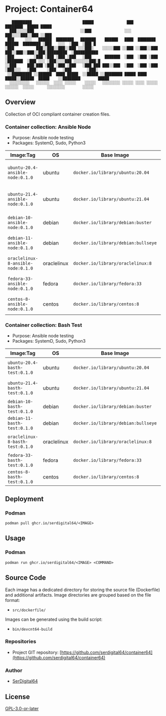 # Project: Container64

```text
   █████████                       █████               ███                                 ████████  █████ █████
  ███░░░░░███                     ░░███               ░░░                                 ███░░░░███░░███ ░░███
 ███     ░░░   ██████  ████████   ███████    ██████   ████  ████████    ██████  ████████ ░███   ░░░  ░███  ░███ █
░███          ███░░███░░███░░███ ░░░███░    ░░░░░███ ░░███ ░░███░░███  ███░░███░░███░░███░█████████  ░███████████
░███         ░███ ░███ ░███ ░███   ░███      ███████  ░███  ░███ ░███ ░███████  ░███ ░░░ ░███░░░░███ ░░░░░░░███░█
░░███     ███░███ ░███ ░███ ░███   ░███ ███ ███░░███  ░███  ░███ ░███ ░███░░░   ░███     ░███   ░███       ░███░
 ░░█████████ ░░██████  ████ █████  ░░█████ ░░████████ █████ ████ █████░░██████  █████    ░░████████        █████
  ░░░░░░░░░   ░░░░░░  ░░░░ ░░░░░    ░░░░░   ░░░░░░░░ ░░░░░ ░░░░ ░░░░░  ░░░░░░  ░░░░░      ░░░░░░░░        ░░░░░
```

## Overview

Collection of OCI compliant container creation files.

### Container collection: Ansible Node

- Purpose: Ansible node testing
- Packages: SystemD, Sudo, Python3

| Image:Tag                          | OS          | Base Image                          | Source File                                                                        |
| ---------------------------------- | ----------- | ----------------------------------- | ---------------------------------------------------------------------------------- |
| `ubuntu-20.4-ansible-node:0.1.0`   | ubuntu      | `docker.io/library/ubuntu:20.04`    | [ubuntu-20.4-ansible-node](src/dockerfile/ubuntu-20.4-ansible-node/Dockerfile)     |
| `ubuntu-21.4-ansible-node:0.1.0`   | ubuntu      | `docker.io/library/ubuntu:21.04`    | [ubuntu-21.4-ansible-node](src/dockerfile/ubuntu-21.4-ansible-node/Dockerfile)     |
| `debian-10-ansible-node:0.1.0`     | debian      | `docker.io/library/debian:buster`   | [debian-10-ansible-node](src/dockerfile/debian-10-ansible-node/Dockerfile)         |
| `debian-11-ansible-node:0.1.0`     | debian      | `docker.io/library/debian:bullseye` | [debian-11-ansible-node](src/dockerfile/debian-11-ansible-node/Dockerfile)         |
| `oraclelinux-8-ansible-node:0.1.0` | oraclelinux | `docker.io/library/oraclelinux:8`   | [oraclelinux-8-ansible-node](src/dockerfile/oraclelinux-8-ansible-node/Dockerfile) |
| `fedora-33-ansible-node:0.1.0`     | fedora      | `docker.io/library/fedora:33`       | [fedora-33-ansible-node](src/dockerfile/fedora-33-ansible-node/Dockerfile)         |
| `centos-8-ansible-node:0.1.0`      | centos      | `docker.io/library/centos:8`        | [centos-8-ansible-node](src/dockerfile/centos-8-ansible-node/Dockerfile)           |

### Container collection: Bash Test

- Purpose: Ansible node testing
- Packages: SystemD, Sudo, Python3

| Image:Tag                        | OS          | Base Image                          | Source File                                                                    |
| -------------------------------- | ----------- | ----------------------------------- | ------------------------------------------------------------------------------ |
| `ubuntu-20.4-basth-test:0.1.0`   | ubuntu      | `docker.io/library/ubuntu:20.04`    | [ubuntu-20.4-basth-test](src/dockerfile/ubuntu-20.4-basth-test/Dockerfile)     |
| `ubuntu-21.4-basth-test:0.1.0`   | ubuntu      | `docker.io/library/ubuntu:21.04`    | [ubuntu-21.4-basth-test](src/dockerfile/ubuntu-21.4-basth-test/Dockerfile)     |
| `debian-10-basth-test:0.1.0`     | debian      | `docker.io/library/debian:buster`   | [debian-10-basth-test](src/dockerfile/debian-10-basth-test/Dockerfile)         |
| `debian-11-basth-test:0.1.0`     | debian      | `docker.io/library/debian:bullseye` | [debian-11-basth-test](src/dockerfile/debian-11-basth-test/Dockerfile)         |
| `oraclelinux-8-basth-test:0.1.0` | oraclelinux | `docker.io/library/oraclelinux:8`   | [oraclelinux-8-basth-test](src/dockerfile/oraclelinux-8-basth-test/Dockerfile) |
| `fedora-33-basth-test:0.1.0`     | fedora      | `docker.io/library/fedora:33`       | [fedora-33-basth-test](src/dockerfile/fedora-33-basth-test/Dockerfile)         |
| `centos-8-basth-test:0.1.0`      | centos      | `docker.io/library/centos:8`        | [centos-8-basth-test](src/dockerfile/centos-8-basth-test/Dockerfile)           |

## Deployment

### Podman

`podman pull ghcr.io/serdigital64/<IMAGE>`

## Usage

### Podman

`podman run ghcr.io/serdigital64/<IMAGE> <COMMAND>`

## Source Code

Each image has a dedicated directory for storing the source file (Dockerfile) and additional artifacts.
Image directories are grouped based on the file format:

- `src/dockerfile/`

Images can be generated using the build script:

- `bin/devcnt64-build`

### Repositories

- Project GIT repository: [https://github.com/serdigital64/container64](https://github.com/serdigital64/container64)

### Author

- [SerDigital64](https://github.com/serdigital64)

## License

[GPL-3.0-or-later](https://www.gnu.org/licenses/gpl-3.0.txt)
